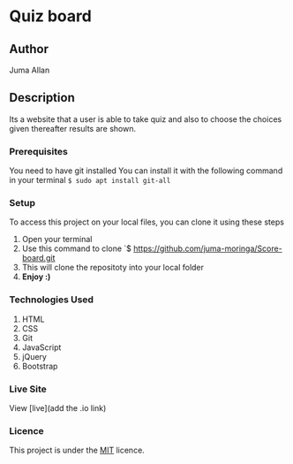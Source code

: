 # Quiz board
## Author
Juma Allan
## Description
Its a website that a user is able to take quiz and also to choose the choices given thereafter results are shown.
### Prerequisites
You need to have git installed
You can install it with the following command in your terminal
`$ sudo apt install git-all`
### Setup
To access this project on your local files, you can clone it using these steps
1. Open your terminal
1. Use this command to clone `$ https://github.com/juma-moringa/Score-board.git
1. This will clone the repositoty into your local folder
1. __Enjoy :)__
### Technologies Used
1. HTML
1. CSS
1. Git
1. JavaScript
1. jQuery
1. Bootstrap
### Live Site
View [live](add the .io link)
### Licence
This project is under the  [MIT](LICENSE) licence.